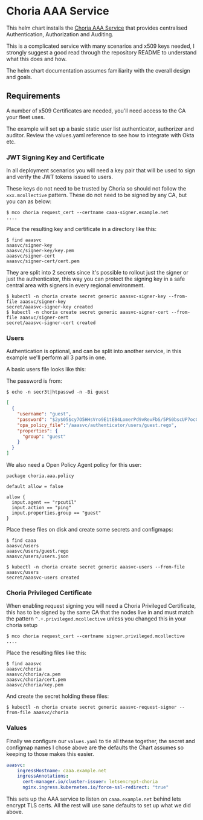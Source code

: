 # Choria AAA Service

This helm chart installs the [Choria AAA Service](https://github.com/choria-io/aaasvc) that provides centralised
Authentication, Authorization and Auditing.

This is a complicated service with many scenarios and x509 keys needed, I strongly suggest a good read through the
repository README to understand what this does and how.

The helm chart documentation assumes familiarity with the overall design and goals.

## Requirements

A number of x509 Certificates are needed, you'll need access to the CA your fleet uses.

The example will set up a basic static user list authenticator, authorizer and auditor.  Review the values.yaml
reference to see how to integrate with Okta etc.

### JWT Signing Key and Certificate

In all deployment scenarios you will need a key pair that will be used to sign and verify the JWT tokens issued to
users.

These keys do not need to be trusted by Choria so should not follow the `xxx.mcollective` pattern. These do not 
need to be signed by any CA, but you can as below:

```nohighlight
$ mco choria request_cert --certname caaa-signer.example.net
....
```

Place the resulting key and certificate in a directory like this:

```nohighlight
$ find aaasvc
aaasvc/signer-key
aaasvc/signer-key/key.pem
aaasvc/signer-cert
aaasvc/signer-cert/cert.pem
```

They are split into 2 secrets since it's possible to rollout just the signer or just the authenticator, this way you
can protect the signing key in a safe central area with signers in every regional environment.

```nohighlight
$ kubectl -n choria create secret generic aaasvc-signer-key --from-file aaasvc/signer-key
secret/aaasvc-signer-key created
$ kubectl -n choria create secret generic aaasvc-signer-cert --from-file aaasvc/signer-cert
secret/aaasvc-signer-cert created
```

### Users

Authentication is optional, and can be split into another service, in this example we'll perform all 3 parts in one.

A basic users file looks like this:

The password is from:

```nohighlight
$ echo -n secr3t|htpasswd -n -Bi guest
```

```json
[
  {
    "username": "guest",
    "password": "$2y$05$cy7O5HHsVro9E1tEB4LomerPd9vRevFbS/5PS0bscUP7ocG.7XbRu",
    "opa_policy_file":"/aaasvc/authenticator/users/guest.rego",
    "properties": {
      "group": "guest"
    }
  }
]
```

We also need a Open Policy Agent policy for this user:

```nohighlight
package choria.aaa.policy

default allow = false

allow {
  input.agent == "rpcutil"
  input.action == "ping"
  input.properties.group == "guest"
}
```

Place these files on disk and create some secrets and configmaps:

```nohighlight
$ find caaa
aaasvc/users
aaasvc/users/guest.rego
aaasvc/users/users.json
```

```nohighlight
$ kubectl -n choria create secret generic aaasvc-users --from-file aaasvc/users
secret/aaasvc-users created
```

### Choria Privileged Certificate

When enabling request signing you will need a Choria Privileged Certificate, this has to be signed by the same
CA that the nodes live in and must match the pattern `^.+.privileged.mcollective` unless you changed this in your
choria setup

```nohighlight
$ mco choria request_cert --certname signer.privileged.mcollective
....
```

Place the resulting files like this:

```nohighlight
$ find aaasvc
aaasvc/choria
aaasvc/choria/ca.pem
aaasvc/choria/cert.pem
aaasvc/choria/key.pem
```

And create the secret holding these files:

```nohighlight
$ kubectl -n choria create secret generic aaasvc-request-signer --from-file aaasvc/choria
```

### Values

Finally we configure our `values.yaml` to tie all these together, the secret and configmap names I chose above
are the defaults the Chart assumes so keeping to those makes this easier.

```yaml
aaasvc:
    ingressHostname: caaa.example.net
    ingressAnnotations:
      cert-manager.io/cluster-issuer: letsencrypt-choria
      nginx.ingress.kubernetes.io/force-ssl-redirect: "true"
```

This sets up the AAA service to listen on `caaa.example.net` behind lets encrypt TLS certs.  All the rest will use 
sane defaults to set up what we did above.

